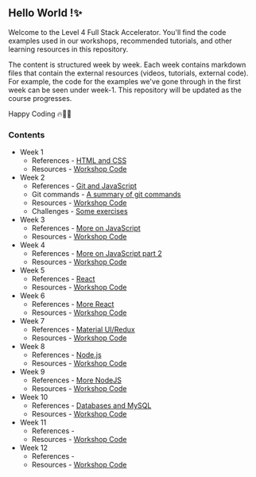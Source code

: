 ## Hello World !✨

Welcome to the Level 4 Full Stack Accelerator. You'll find the code examples used in our workshops, recommended tutorials, and other learning resources in this repository. 

The content is structured week by week. Each week contains markdown files that contain the external resources (videos, tutorials, external code). For example, the code for the examples we've gone through in the first week can be seen under week-1. This repository will be updated as the course progresses.

Happy Coding 🔥🧑‍💻

### Contents

* Week 1
    * References - [HTML and CSS](week-1/README.md)
    * Resources - [Workshop Code](week-1)
* Week 2
    * References - [Git and JavaScript](week-2/README.md)
    * Git commands - [A summary of git commands](week-2/git-commands.md)
    * Resources - [Workshop Code](week-2)
    * Challenges - [Some exercises](week-2/README.md#4-challenges)
 * Week 3
    * References - [More on JavaScript](week-3/README.md)
    * Resources - [Workshop Code](week-3)
* Week 4
    * References - [More on JavaScript part 2](week-4/README.md)
    * Resources - [Workshop Code](week-4)
* Week 5
    * References - [React](week-5/README.md)
    * Resources - [Workshop Code](week-5)
* Week 6
    * References - [More React](week-6/README.md)
    * Resources - [Workshop Code](week-6)
* Week 7
    * References - [Material UI/Redux](week-7/README.md)
    * Resources - [Workshop Code](week-7)
* Week 8
    * References - [Node.js](week-8/README.md)
    * Resources - [Workshop Code](week-8)
* Week 9
    * References - [More NodeJS](week-9/README.md)
    * Resources - [Workshop Code](week-9)
* Week 10
    * References - [Databases and MySQL](week-10/README.md)
    * Resources - [Workshop Code](week-10)
* Week 11
    * References - [](week-11/README.md)
    * Resources - [Workshop Code](week-11)
* Week 12
    * References - [](week-12/README.md)
    * Resources - [Workshop Code](week-12)
